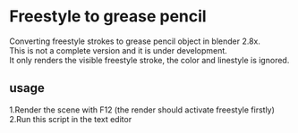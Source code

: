 # Freestyle to grease pencil 
Converting freestyle strokes to grease pencil object in blender 2.8x.\
This is not a complete version and it is under development.\
It only renders the visible freestyle stroke, the color and linestyle is ignored.
## usage
1.Render the scene with F12 (the render should activate freestyle firstly) \
2.Run this script in the text editor
